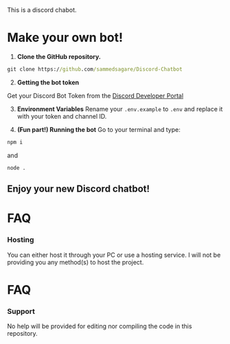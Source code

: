 This is a discord chabot.

# Make your own bot!

1. **Clone the GitHub repository.**
```cmd
git clone https://github.com/sammedsagare/Discord-Chatbot
```
2. **Getting the bot token**

Get your Discord Bot Token from the [Discord Developer Portal](https://discord.com/developers/applications)

3. **Environment Variables**
Rename your `.env.example` to `.env` and replace it with your token and channel ID.


4. **(Fun part!) Running the bot**
Go to your terminal and type:

```cmd
npm i
```
and 
```
node .
```

## Enjoy your new Discord chatbot!

# FAQ

### Hosting
You can either host it through your PC or use a hosting service. I will not be providing you any method(s) to host the project.

# FAQ 

### Support

No help will be provided for editing nor compiling the code in this repository.
